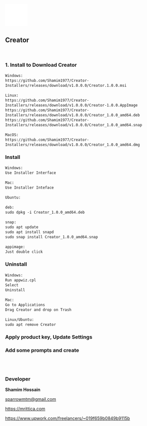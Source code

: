 <img src="assets/appicon.png" alt="Creator" width="72">

## Creator

<br>


### 1. Install to Download Creator

```
Windows:
https://github.com/Shamim1977/Creator-Installers/releases/download/v1.0.0.0/Creator.1.0.0.msi

Linux:
https://github.com/Shamim1977/Creator-Installers/releases/download/v1.0.0.0/Creator-1.0.0.AppImage
https://github.com/Shamim1977/Creator-Installers/releases/download/v1.0.0.0/Creator_1.0.0_amd64.deb
https://github.com/Shamim1977/Creator-Installers/releases/download/v1.0.0.0/Creator_1.0.0_amd64.snap

MacOS:
https://github.com/Shamim1977/Creator-Installers/releases/download/v1.0.0.0/Creator_1.0.0_amd64.dmg

```


### Install

```
Windows:
Use Installer Interface

Mac:
Use Installer Inteface

Ubuntu:

deb:
sudo dpkg -i Creator_1.0.0_amd64.deb

snap:
sudo apt update
sudo apt install snapd
sudo snap install Creator_1.0.0_amd64.snap

appimage:
Just double click
```

### Uninstall

```
Windows: 
Run appwiz.cpl
Select
Uninstall

Mac:
Go to Applications
Drag Creator and drop on Trash

Linux/Ubuntu:
sudo apt remove Creator
```


### Apply product key, Update Settings


### Add some prompts and create



<br>
<br>


### Developer

<strong>Shamim Hossain</strong>

<sparrowmtm@gmail.com>

<https://mrittica.com>

<https://www.upwork.com/freelancers/~019f659b0849b9115b>